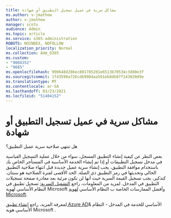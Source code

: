 ```yaml
---
title: مشاكل سرية في عميل تسجيل التطبيق أو شهادة
ms.author: v-jmathew
author: v-jmathew
manager: scotv
audience: Admin
ms.topic: article
ms.service: o365-administration
ROBOTS: NOINDEX, NOFOLLOW
localization_priority: Normal
ms.collection: Adm_O365
ms.custom:
- "9004352"
- "9685"
ms.openlocfilehash: 990648d286ec801785201e6513b70534c3d80e3f
ms.sourcegitcommit: 1f43598a726cdb9904aa501eb8db87f143020d9e
ms.translationtype: MT
ms.contentlocale: ar-SA
ms.lasthandoff: 03/23/2021
ms.locfileid: "51404152"
---
```

# <a name="app-registration-client-secret-or-certificate-issues"></a>مشاكل سرية في عميل تسجيل التطبيق أو شهادة

هل تنتهي صلاحية سرية عميل التطبيق؟

بغض النظر عن كيفية إنشاء التطبيق المسجل، سواء من خلال عملية التسجيل القياسية في مدخل تسجيل التطبيقات أو إذا تم إنشاء الخدمة الأساسية في المستأجر الخاص بك باستخدام موافقة التطبيق، يجب إنشاء سرية عميل جديدة قبل انتهاء صلاحية التطبيق الحالي وتحديثها في رمز التطبيق ذي الصلة. الحد الأقصى لفترة الصلاحية هو سنتان. كتذكير، يجب تسجيل القيمة السرية حيث أنها لن تكون مرئية بعد مغادرة صفحة تسجيلات التطبيق في المدخل. لمزيد من المعلومات، راجع [التشغيل السريع:](https://docs.microsoft.com/azure/active-directory/develop/quickstart-register-app) تسجيل تطبيق في النظام الأساسي لهوية Microsoft وأفضل الممارسات الخاصة ب النظام الأساسي [لهوية Microsoft](https://docs.microsoft.com/azure/active-directory/develop/identity-platform-integration-checklist#security).

لمعرفة المزيد، راجع [إنشاء تطبيق Azure AD](https://docs.microsoft.com/azure/active-directory/develop/howto-create-service-principal-portal)& الأساسي للخدمة في المدخل - النظام الأساسي هوية Microsoft .
